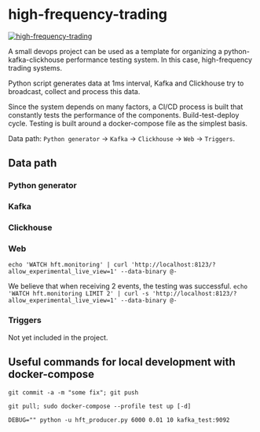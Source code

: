 # high-frequency-trading

[![high-frequency-trading](https://github.com/skosachiov/high-frequency-trading/actions/workflows/main.yml/badge.svg)](https://github.com/skosachiov/high-frequency-trading/actions/workflows/main.yml)

A small devops project can be used as a template for organizing a python-kafka-clickhouse performance testing system. In this case, high-frequency trading systems.

Python script generates data at 1ms interval, Kafka and Clickhouse try to broadcast, collect and process this data.

Since the system depends on many factors, a CI/CD process is built that constantly tests the performance of the components. Build-test-deploy cycle. Testing is built around a docker-compose file as the simplest basis.

Data path: `Python generator` -> `Kafka` -> `Clickhouse` -> `Web` -> `Triggers`.

## Data path

### Python generator

### Kafka

### Clickhouse

### Web

`echo 'WATCH hft.monitoring' | curl 'http://localhost:8123/?allow_experimental_live_view=1' --data-binary @-`

We believe that when receiving 2 events, the testing was successful.
`echo 'WATCH hft.monitoring LIMIT 2' | curl -s 'http://localhost:8123/?allow_experimental_live_view=1' --data-binary @-`

### Triggers

Not yet included in the project.

## Useful commands for local development with docker-compose

`git commit -a -m "some fix"; git push`

`git pull; sudo docker-compose --profile test up [-d]`

`DEBUG="" python -u hft_producer.py 6000 0.01 10 kafka_test:9092`


